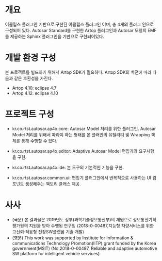 # 개요
이클립스 플러그인 기반으로 구현된 이클립스 플러그인 이며, 총 4개의 플러그 인으로 구성되어 있다. 
Autosar Standard를 구현한 Artop 플러그인과 Autosar 모델의 EMF를 제공하는 Sphinx 플러그인을 기반으로 구현되어있다.

# 개발 환경 구성
본 프로젝트를 빌드하기 위해서 Artop SDK가 필요하다. Artop SDK의 버전에 따라 다음과 같은 호환성을 가진다.
- Artop 4.10: eclipse 4.7
- Artop 4.12: eclipse 4.10

# 프로젝트 구성
- kr.co.rtst.autosar.ap4x.core: Autosar Model 처리를 위한 플러그인. Autosar Model 처리를 위해서 따라야 하는 형태를  본 플러인의 유틸리티 및 Wrapping 객체를 통해 수행할 수 있다.

- kr.co.rtst.autosar.ap4x.editor: Adaptive Autosar Model 편집기의 요구사항을 구현.

- kr.co.rtst.autosar.ap4x.ide: 본 도구의 기본적인 기능을 구현.
  
- kr.co.rtst.autosar.common.ui: 편집기 플러그인에서 반복적으로 사용하는 UI 컴포넌트 생성해주는 팩토리 클래스 제공.

# 사사
- (국문) 본 결과물은 2019년도 정부(과학기술정보통신부)의 재원으로 정보통신기획평가원의 지원을 받아 수행된 연구임 
  (2018-0-00487,지능형 차량서비스를 위한 고신뢰·적응형 전장SW플랫폼 기술 개발)
- (영문) This work was supported by Institute for Information & communications Technology Promotion(IITP) grant funded by the Korea government(MSIT) 
  (No.2018-0-00487, Reliable and adaptive automotive SW platform for intelligent vehicle services)

